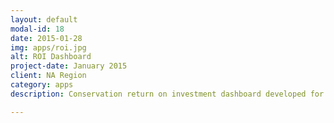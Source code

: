 ```yaml
---
layout: default
modal-id: 18
date: 2015-01-28
img: apps/roi.jpg
alt: ROI Dashboard
project-date: January 2015
client: NA Region
category: apps
description: Conservation return on investment dashboard developed for NatureVest big deals. View an <a href="http://nascience.us/roi/public">anonymized demonstration version</a>. Dashboard was also adapted for <a href="http://nascience.us/water-security">Latin America water funds project dashboard</a>.

---
```


